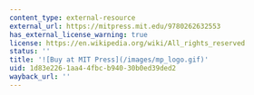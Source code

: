 ```yaml
---
content_type: external-resource
external_url: https://mitpress.mit.edu/9780262632553
has_external_license_warning: true
license: https://en.wikipedia.org/wiki/All_rights_reserved
status: ''
title: '![Buy at MIT Press](/images/mp_logo.gif)'
uid: 1d83e226-1aa4-4fbc-b940-30b0ed39ded2
wayback_url: ''
---
```


